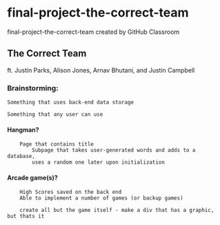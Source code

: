# final-project-the-correct-team
final-project-the-correct-team created by GitHub Classroom

## The Correct Team
ft. Justin Parks, Alison Jones, Arnav Bhutani, and Justin Campbell


### Brainstorming:

    Something that uses back-end data storage

    Something that any user can use

#### Hangman?

	    Page that contains title
		    Subpage that takes user-generated words and adds to a database, 
		    uses a random one later upon initialization
		


#### Arcade game(s)?
		
    	High Scores saved on the back end
    	Able to implement a number of games (or backup games)

	    create all but the game itself - make a div that has a graphic, but thats it
	

